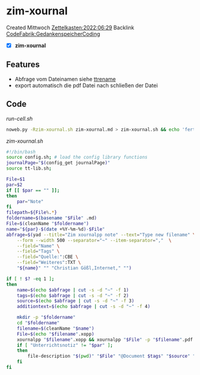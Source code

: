 # zim-xournal
Created Mittwoch [Zettelkasten:2022:06:29]()
Backlink [CodeFabrik:GedankenspeicherCoding](../GedankenspeicherCoding.md)

- [X] **zim-xournal**


## Features
- Abfrage vom Dateinamen siehe [ttrename](./ttrename.md)
- export automatisch die pdf Datei nach schließen der Datei 


## Code

*run-cell.sh*
```bash
noweb.py -Rzim-xournal.sh zim-xournal.md > zim-xournal.sh && echo 'fertig'
```



*zim-xournal.sh*
```bash
#!/bin/bash
source config.sh; # load the config library functions
journalPage="$(config_get journalPage)"
source tt-lib.sh;

File=$1
par=$2
if [[ $par == "" ]];
then
    par="Note"
fi
filepath=${File%.*}
foldername=$(basename "$File" .md)
File=$(cleanName "$foldername")
name="${par}-$(date +%Y-%m-%d)-$File"
abfrage=$(yad --title="Zim xournalpp note" --text="Type new filename" \
	--form --width 500 --separator="~" --item-separator=","  \
    --field="Name" \
	--field="Tags" \
	--field="Quelle:":CBE \
	--field="Weiteres":TXT \
	"${name}" "" "Christian Gößl,Internet," "")

if [ ! $? -eq 1 ];
then
    name=$(echo $abfrage | cut -s -d "~" -f 1)
	tags=$(echo $abfrage | cut -s -d "~" -f 2)
	source=$(echo $abfrage | cut -s -d "~" -f 3)
	additiontext=$(echo $abfrage | cut -s -d "~" -f 4)

    mkdir -p "$foldername"
    cd "$foldername"
    filename=$(cleanName "$name")
    File=$(echo "$filename".xopp)
    xournalpp "$filename".xopp && xournalpp "$File" -p "$filename".pdf
    if [ "Unterrichtsnotiz" != "$par" ];
    then
        file-description "$(pwd)" "$File" "@Document $tags" "$source" "$additiontext"
    fi
fi
```


